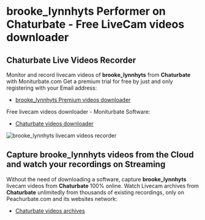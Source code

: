 # brooke_lynnhyts Performer on Chaturbate - Free LiveCam videos downloader

## Chaturbate Live Videos Recorder

Monitor and record livecam videos of **brooke_lynnhyts** from **Chaturbate** with Moniturbate.com
Get a premium trial for free by just and only registering with your Email address:
* [brooke_lynnhyts Premium videos downloader](https://moniturbate.com/request-demo-licence-key.html)

Free livecam videos downloader - Moniturbate Software:
* [Chaturbate videos downloader](https://moniturbate.com/moniturbate-download-software.html)

![brooke_lynnhyts livecam videos recorder](https://peachurnet.com/templates/moniturbate-software.png)


## Capture brooke_lynnhyts videos from the Cloud and watch your recordings on Streaming

Without the need of downloading a software, capture **brooke_lynnhyts** livecam videos from **Chaturbate** 100% online.
Watch Livecam archives from **Chaturbate** unlimitedly from thousands of existing recordings, only on Peachurbate.com and its websites network:
* [Chaturbate videos archives](https://peachurnet.com/)